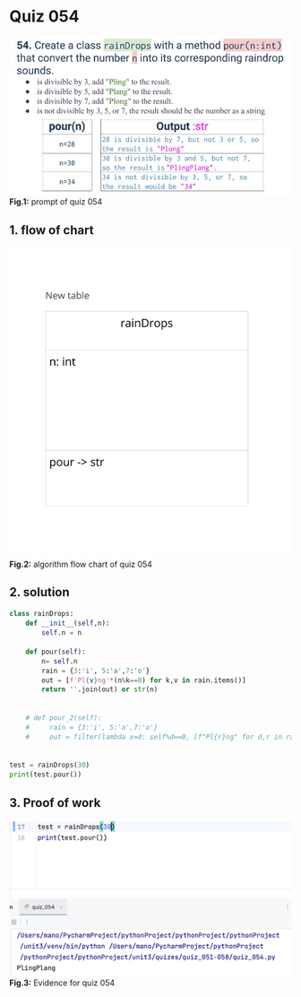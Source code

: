 # Quiz 054
![quiz_054.jpg](..%2F..%2Fassets%2Fprompt%2Fquiz_050-056%2Fquiz_054.jpg)
**Fig.1:** prompt of quiz 054

## 1. flow of chart
![quiz_diagram_054.jpg](..%2F..%2Fassets%2Fflowchart%2Fflowchart_051-056%2Fquiz_diagram_054.jpg)
**Fig.2:** algorithm flow chart of quiz 054

## 2. solution
```.py
class rainDrops:
    def __init__(self,n):
        self.n = n

    def pour(self):
        n= self.n
        rain = {3:'i', 5:'a',7:'o'}
        out = [f'Pl{v}ng'*(n%k==0) for k,v in rain.items()]
        return ''.join(out) or str(n)


    # def pour_2(self):
    #     rain = {3:'i', 5:'a',7:'o'}
    #     out = filter(lambda x=d: self%d==0, [f"Pl{r}ng" for d,r in rain])


test = rainDrops(30)
print(test.pour())
```

## 3. Proof of work
![evidence_054.png](..%2F..%2Fassets%2Fevidence%2Fevidence_051-056%2Fevidence_054.png)
**Fig.3:** Evidence for quiz 054